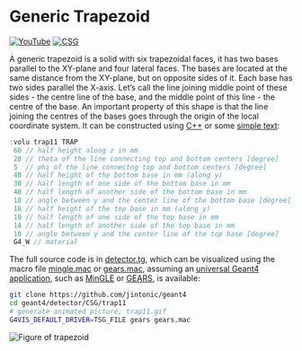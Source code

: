 # Generic Trapezoid

[![YouTube](https://img.shields.io/badge/You-Tube-red?style=flat)](https://youtube.com/shorts/LHk_w4kchaU)
[![CSG](https://img.shields.io/badge/CSG-Solids-blue?style=flat)](..)

A generic trapezoid is a solid with six trapezoidal faces, it has two bases parallel to the XY-plane and four lateral faces. The bases are located at the same distance from the XY-plane, but on opposite sides of it. Each base has two sides parallel the X-axis. Let’s call the line joining middle point of these sides - the centre line of the base, and the middle point of this line - the centre of the base. An important property of this shape is that the line joining the centres of the bases goes through the origin of the local coordinate system. It can be constructed using [C++][] or some [simple text](../..):

```cpp
:volu trap11 TRAP
 60 // half height along z in mm
 20 // theta of the line connecting top and bottom centers [degree]
 5  // phi of the line connectng top and bottom centers [degree]
 40 // half height of the bottom base in mm (along y)
 30 // half length of one side of the bottom base in mm
 40 // half length of another side of the bottom base in mm
 10 // angle between y and the center line of the bottom base [degree]
 16 // half height of the top base in mm (along y)
 10 // half length of one side of the top base in mm
 14 // half length of another side of the top base in mm
 10 // angle between y and the center line of the top base [degree]
 G4_W // material
```

The full source code is in [detector.tg][], which can be visualized using the macro file [mingle.mac][] or [gears.mac][], assuming an [universal Geant4 application][], such as [MinGLE][] or [GEARS][], is available:

```sh
git clone https://github.com/jintonic/geant4
cd geant4/detector/CSG/trap11
# generate animated picture, trap11.gif
G4VIS_DEFAULT_DRIVER=TSG_FILE gears gears.mac
```
![Figure of trapezoid](https://geant4-userdoc.web.cern.ch/UsersGuides/ForApplicationDeveloper/html/_images/aTrap.jpg)

[C++]: https://geant4-userdoc.web.cern.ch/UsersGuides/ForApplicationDeveloper/html/Detector/Geometry/geomSolids.html#constructed-solid-geometry-csg-solids
[detector.tg]: https://github.com/jintonic/geant4/blob/main/detector/CSG/trap11/detector.tg
[mingle.mac]: https://github.com/jintonic/geant4/blob/main/detector/CSG/trap11/mingle.mac
[gears.mac]: https://github.com/jintonic/geant4/blob/main/detector/CSG/trap11/gears.mac
[universal Geant4 application]: https://youtu.be/3g9CkyBS31o
[MinGLE]: https://github.com/jintonic/mingle
[GEARS]: https://github.com/jintonic/gears
